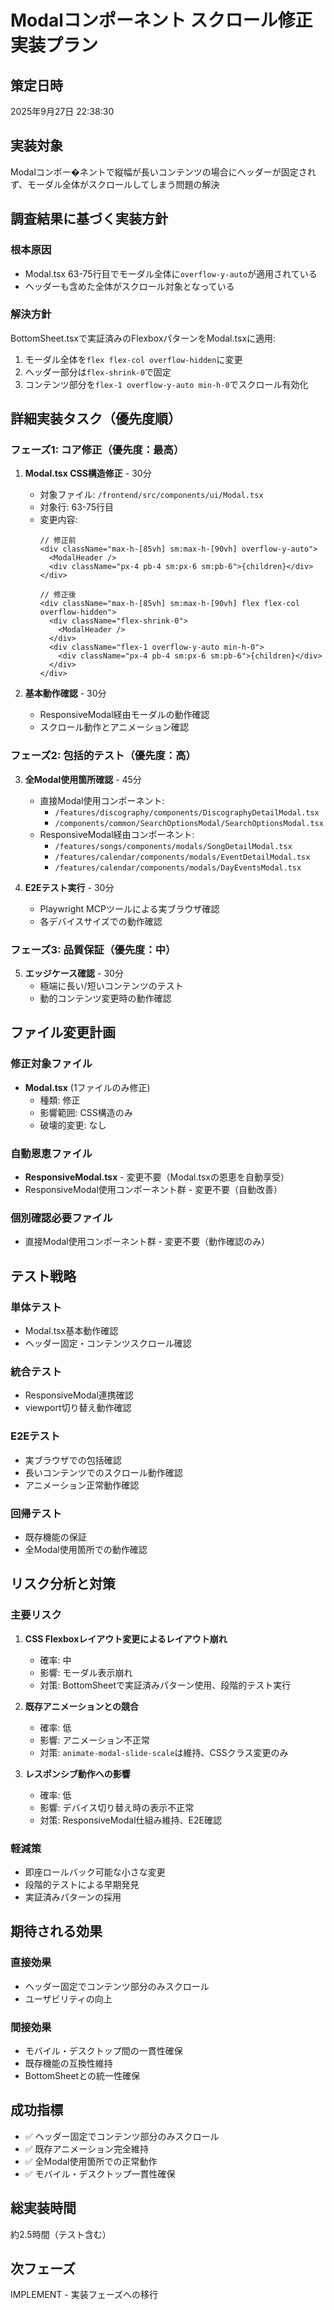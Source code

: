 # Modalコンポーネント スクロール修正実装プラン

## 策定日時
2025年9月27日 22:38:30

## 実装対象
Modalコンポー�ネントで縦幅が長いコンテンツの場合にヘッダーが固定されず、モーダル全体がスクロールしてしまう問題の解決

## 調査結果に基づく実装方針

### 根本原因
- Modal.tsx 63-75行目でモーダル全体に`overflow-y-auto`が適用されている
- ヘッダーも含めた全体がスクロール対象となっている

### 解決方針
BottomSheet.tsxで実証済みのFlexboxパターンをModal.tsxに適用:
1. モーダル全体を`flex flex-col overflow-hidden`に変更
2. ヘッダー部分は`flex-shrink-0`で固定
3. コンテンツ部分を`flex-1 overflow-y-auto min-h-0`でスクロール有効化

## 詳細実装タスク（優先度順）

### フェーズ1: コア修正（優先度：最高）
1. **Modal.tsx CSS構造修正** - 30分
   - 対象ファイル: `/frontend/src/components/ui/Modal.tsx`
   - 対象行: 63-75行目
   - 変更内容:
     ```tsx
     // 修正前
     <div className="max-h-[85vh] sm:max-h-[90vh] overflow-y-auto">
       <ModalHeader />
       <div className="px-4 pb-4 sm:px-6 sm:pb-6">{children}</div>
     </div>

     // 修正後
     <div className="max-h-[85vh] sm:max-h-[90vh] flex flex-col overflow-hidden">
       <div className="flex-shrink-0">
         <ModalHeader />
       </div>
       <div className="flex-1 overflow-y-auto min-h-0">
         <div className="px-4 pb-4 sm:px-6 sm:pb-6">{children}</div>
       </div>
     </div>
     ```

2. **基本動作確認** - 30分
   - ResponsiveModal経由モーダルの動作確認
   - スクロール動作とアニメーション確認

### フェーズ2: 包括的テスト（優先度：高）
3. **全Modal使用箇所確認** - 45分
   - 直接Modal使用コンポーネント:
     - `/features/discography/components/DiscographyDetailModal.tsx`
     - `/components/common/SearchOptionsModal/SearchOptionsModal.tsx`
   - ResponsiveModal経由コンポーネント:
     - `/features/songs/components/modals/SongDetailModal.tsx`
     - `/features/calendar/components/modals/EventDetailModal.tsx`
     - `/features/calendar/components/modals/DayEventsModal.tsx`

4. **E2Eテスト実行** - 30分
   - Playwright MCPツールによる実ブラウザ確認
   - 各デバイスサイズでの動作確認

### フェーズ3: 品質保証（優先度：中）
5. **エッジケース確認** - 30分
   - 極端に長い/短いコンテンツのテスト
   - 動的コンテンツ変更時の動作確認

## ファイル変更計画

### 修正対象ファイル
- **Modal.tsx** (1ファイルのみ修正)
  - 種類: 修正
  - 影響範囲: CSS構造のみ
  - 破壊的変更: なし

### 自動恩恵ファイル
- **ResponsiveModal.tsx** - 変更不要（Modal.tsxの恩恵を自動享受）
- ResponsiveModal使用コンポーネント群 - 変更不要（自動改善）

### 個別確認必要ファイル
- 直接Modal使用コンポーネント群 - 変更不要（動作確認のみ）

## テスト戦略

### 単体テスト
- Modal.tsx基本動作確認
- ヘッダー固定・コンテンツスクロール確認

### 統合テスト
- ResponsiveModal連携確認
- viewport切り替え動作確認

### E2Eテスト
- 実ブラウザでの包括確認
- 長いコンテンツでのスクロール動作確認
- アニメーション正常動作確認

### 回帰テスト
- 既存機能の保証
- 全Modal使用箇所での動作確認

## リスク分析と対策

### 主要リスク
1. **CSS Flexboxレイアウト変更によるレイアウト崩れ**
   - 確率: 中
   - 影響: モーダル表示崩れ
   - 対策: BottomSheetで実証済みパターン使用、段階的テスト実行

2. **既存アニメーションとの競合**
   - 確率: 低
   - 影響: アニメーション不正常
   - 対策: `animate-modal-slide-scale`は維持、CSSクラス変更のみ

3. **レスポンシブ動作への影響**
   - 確率: 低
   - 影響: デバイス切り替え時の表示不正常
   - 対策: ResponsiveModal仕組み維持、E2E確認

### 軽減策
- 即座ロールバック可能な小さな変更
- 段階的テストによる早期発見
- 実証済みパターンの採用

## 期待される効果

### 直接効果
- ヘッダー固定でコンテンツ部分のみスクロール
- ユーザビリティの向上

### 間接効果
- モバイル・デスクトップ間の一貫性確保
- 既存機能の互換性維持
- BottomSheetとの統一性確保

## 成功指標
- ✅ ヘッダー固定でコンテンツ部分のみスクロール
- ✅ 既存アニメーション完全維持
- ✅ 全Modal使用箇所での正常動作
- ✅ モバイル・デスクトップ一貫性確保

## 総実装時間
約2.5時間（テスト含む）

## 次フェーズ
IMPLEMENT - 実装フェーズへの移行
